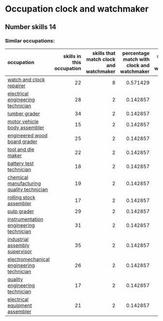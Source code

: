 # Occupation clock and watchmaker
## Number skills 14
### Similar occupations:
| occupation                                                                                |   skills in this occupation |   skills that match clock and watchmaker |   percentage match with clock and watchmaker |   skills not in clock and watchmaker |
|:------------------------------------------------------------------------------------------|----------------------------:|-----------------------------------------:|---------------------------------------------:|-------------------------------------:|
| [watch and clock repairer](watch_and_clock_repairer.md)                                   |                          22 |                                        8 |                                     0.571429 |                                   14 |
| [electrical engineering technician](electrical_engineering_technician.md)                 |                          28 |                                        2 |                                     0.142857 |                                   26 |
| [lumber grader](lumber_grader.md)                                                         |                          34 |                                        2 |                                     0.142857 |                                   32 |
| [motor vehicle body assembler](motor_vehicle_body_assembler.md)                           |                          15 |                                        2 |                                     0.142857 |                                   13 |
| [engineered wood board grader](engineered_wood_board_grader.md)                           |                          25 |                                        2 |                                     0.142857 |                                   23 |
| [tool and die maker](tool_and_die_maker.md)                                               |                          22 |                                        2 |                                     0.142857 |                                   20 |
| [battery test technician](battery_test_technician.md)                                     |                          18 |                                        2 |                                     0.142857 |                                   16 |
| [chemical manufacturing quality technician](chemical_manufacturing_quality_technician.md) |                          19 |                                        2 |                                     0.142857 |                                   17 |
| [rolling stock assembler](rolling_stock_assembler.md)                                     |                          17 |                                        2 |                                     0.142857 |                                   15 |
| [pulp grader](pulp_grader.md)                                                             |                          29 |                                        2 |                                     0.142857 |                                   27 |
| [instrumentation engineering technician](instrumentation_engineering_technician.md)       |                          31 |                                        2 |                                     0.142857 |                                   29 |
| [industrial assembly supervisor](industrial_assembly_supervisor.md)                       |                          35 |                                        2 |                                     0.142857 |                                   33 |
| [electromechanical engineering technician](electromechanical_engineering_technician.md)   |                          26 |                                        2 |                                     0.142857 |                                   24 |
| [quality engineering technician](quality_engineering_technician.md)                       |                          17 |                                        2 |                                     0.142857 |                                   15 |
| [electrical equipment assembler](electrical_equipment_assembler.md)                       |                          21 |                                        2 |                                     0.142857 |                                   19 |
